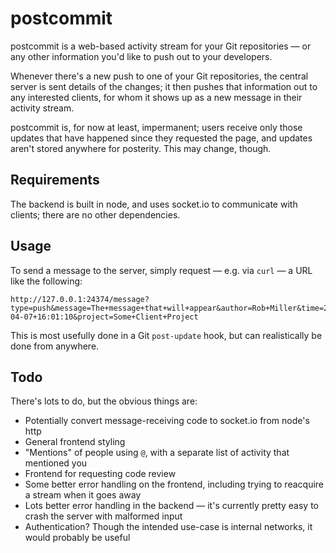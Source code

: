 # postcommit

postcommit is a web-based activity stream for your Git repositories — or any other information you'd like to push out to your developers.

Whenever there's a new push to one of your Git repositories, the central server is sent details of the changes; it then pushes that information out to any interested clients, for whom it shows up as a new message in their activity stream.

postcommit is, for now at least, impermanent; users receive only those updates that have happened since they requested the page, and updates aren't stored anywhere for posterity. This may change, though.

## Requirements

The backend is built in node, and uses socket.io to communicate with clients; there are no other dependencies.

## Usage

To send a message to the server, simply request — e.g. via `curl` — a URL like the following:

	http://127.0.0.1:24374/message?type=push&message=The+message+that+will+appear&author=Rob+Miller&time=2012-04-07+16:01:10&project=Some+Client+Project

This is most usefully done in a Git `post-update` hook, but can realistically be done from anywhere.

## Todo

There's lots to do, but the obvious things are:

* Potentially convert message-receiving code to socket.io from node's http
* General frontend styling
* "Mentions" of people using `@`, with a separate list of activity that mentioned you
* Frontend for requesting code review
* Some better error handling on the frontend, including trying to reacquire a stream when it goes away
* Lots better error handling in the backend — it's currently pretty easy to crash the server with malformed input
* Authentication? Though the intended use-case is internal networks, it would probably be useful